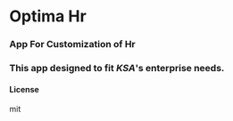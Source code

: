 # Optima Hr

### App For Customization of Hr
### This app designed to fit *KSA*'s enterprise needs.

#### License

mit
